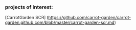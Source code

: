 
### projects of interest:

[CarrotGarden SCR]
(https://github.com/carrot-garden/carrot-garden.github.com/blob/master/carrot-garden-scr.md)

